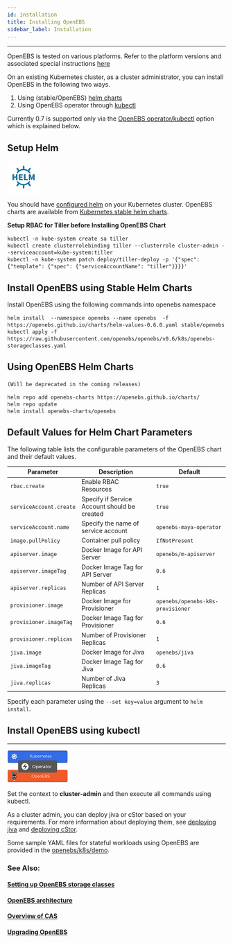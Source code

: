 ```yaml
---
id: installation
title: Installing OpenEBS
sidebar_label: Installation
---
```


------

OpenEBS is tested on various platforms. Refer to the platform versions and associated special instructions [here](/docs/next/supportedplatforms.html)

On an existing Kubernetes cluster, as a cluster administrator, you can install OpenEBS in the following two ways.

1. Using (stable/OpenEBS) [helm charts](/docs/next/installation.html#install-openebs-using-stable-helm-charts)
2. Using OpenEBS operator through [kubectl](/docs/next/installation.html#install-openebs-using-kubectl)  

 Currently 0.7 is supported only via the [OpenEBS operator/kubectl](docs/next/quickstartguide.html#using-openebs-operator-kubectl) option which is explained below.

<a name="helm"></a>

## Setup Helm

![Installing OpenEBS using helm ](/docs/assets/helm.png)

You should have [configured helm](https://docs.helm.sh/using_helm/#quickstart-guide) on your Kubernetes cluster. OpenEBS charts are available from [Kubernetes stable helm charts](https://github.com/kubernetes/charts/tree/master/stable).  

**Setup RBAC for Tiller before Installing OpenEBS Chart**

```
kubectl -n kube-system create sa tiller
kubectl create clusterrolebinding tiller --clusterrole cluster-admin --serviceaccount=kube-system:tiller
kubectl -n kube-system patch deploy/tiller-deploy -p '{"spec": {"template": {"spec": {"serviceAccountName": "tiller"}}}}'
```

## Install OpenEBS using Stable Helm Charts

Install OpenEBS  using the following commands into openebs namespace

```
helm install  --namespace openebs --name openebs  -f https://openebs.github.io/charts/helm-values-0.6.0.yaml stable/openebs
kubectl apply -f https://raw.githubusercontent.com/openebs/openebs/v0.6/k8s/openebs-storageclasses.yaml
```

## Using OpenEBS Helm Charts

`(Will be deprecated in the coming releases)`

```
helm repo add openebs-charts https://openebs.github.io/charts/
helm repo update
helm install openebs-charts/openebs
```

## Default Values for Helm Chart Parameters

The following table lists the configurable parameters of the OpenEBS chart and their default values.

| Parameter               | Description                                  | Default                           |
| ----------------------- | -------------------------------------------- | --------------------------------- |
| `rbac.create`           | Enable RBAC Resources                        | `true`                            |
| `serviceAccount.create` | Specify if Service Account should be created | `true`                            |
| `serviceAccount.name`   | Specify the name of service account          | `openebs-maya-operator`           |
| `image.pullPolicy`      | Container pull policy                        | `IfNotPresent`                    |
| `apiserver.image`       | Docker Image for API Server                  | `openebs/m-apiserver`             |
| `apiserver.imageTag`    | Docker Image Tag for API Server              | `0.6`                             |
| `apiserver.replicas`    | Number of API Server Replicas                | `1`                               |
| `provisioner.image`     | Docker Image for Provisioner                 | `openebs/openebs-k8s-provisioner` |
| `provisioner.imageTag`  | Docker Image Tag for Provisioner             | `0.6`                             |
| `provisioner.replicas`  | Number of Provisioner Replicas               | `1`                               |
| `jiva.image`            | Docker Image for Jiva                        | `openebs/jiva`                    |
| `jiva.imageTag`         | Docker Image Tag for Jiva                    | `0.6`                             |
| `jiva.replicas`         | Number of Jiva Replicas                      | `3`                               |

Specify each parameter using the `--set key=value` argument to `helm install`.

## Install OpenEBS using kubectl

------

![Installing OpenEBS with Operator](/docs/assets/operator.png)

Set the context to **cluster-admin** and then execute all commands using kubectl.

As a cluster admin, you can deploy jiva or cStor based on your requirements. For more information about deploying them, see [deploying jiva](/docs/next/deployjiva.html) and [deploying cStor](/docs/next/deploycstor.html).

Some sample YAML files for stateful workloads using OpenEBS are provided in the [openebs/k8s/demo](https://docs.openebs.io/docs/openebs/k8s/demo).

### See Also:

#### [Setting up OpenEBS storage classes](/docs/next/setupstorageclasses.html)

#### [OpenEBS architecture](/docs/next/architecture.html)

#### [Overview of CAS](/docs/next/conceptscas.html)

#### [Upgrading OpenEBS](/docs/next/upgrade.html)

 <!-- Hotjar Tracking Code for https://docs.openebs.io -->


<script>
   (function(h,o,t,j,a,r){
       h.hj=h.hj||function(){(h.hj.q=h.hj.q||[]).push(arguments)};
       h._hjSettings={hjid:785693,hjsv:6};
       a=o.getElementsByTagName('head')[0];
       r=o.createElement('script');r.async=1;
       r.src=t+h._hjSettings.hjid+j+h._hjSettings.hjsv;
       a.appendChild(r);
   })(window,document,'https://static.hotjar.com/c/hotjar-','.js?sv=');
</script>
